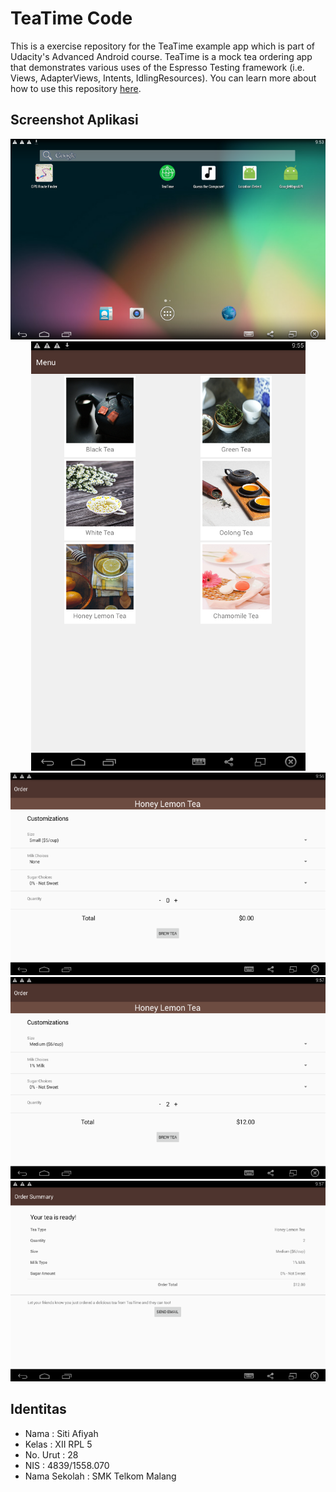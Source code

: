 # TeaTime Code

This is a exercise repository for the TeaTime example app which is part of Udacity's Advanced Android course. TeaTime is a mock tea ordering app that demonstrates various uses of the Espresso Testing framework (i.e. Views, AdapterViews, Intents, IdlingResources). You can learn more about how to use this repository [here](https://classroom.udacity.com/courses/ud857/lessons/8b2a9d63-0ff5-48ff-90d3-a9855b701dae/concepts/41b82e3c-2797-46e5-8a66-684098ca8cbb).

## Screenshot Aplikasi
<p align="center">
  <img src="https://github.com/sitiafiyah/Espresso/blob/master/1.PNG"/>
  <img src="https://github.com/sitiafiyah/Espresso/blob/master/2.PNG"/>
  <img src="https://github.com/sitiafiyah/Espresso/blob/master/3.PNG"/>
  <img src="https://github.com/sitiafiyah/Espresso/blob/master/4.PNG"/>
  <img src="https://github.com/sitiafiyah/Espresso/blob/master/5.PNG"/>
</p>

## Identitas
* Nama : Siti Afiyah
* Kelas : XII RPL 5
* No. Urut : 28
* NIS : 4839/1558.070
* Nama Sekolah : SMK Telkom Malang
